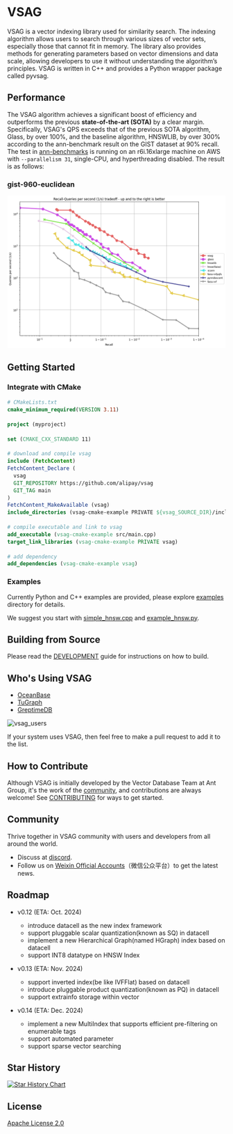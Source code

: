 # VSAG

VSAG is a vector indexing library used for similarity search. The indexing algorithm allows users to search through various sizes of vector sets, especially those that cannot fit in memory. The library also provides methods for generating parameters based on vector dimensions and data scale, allowing developers to use it without understanding the algorithm’s principles. VSAG is written in C++ and provides a Python wrapper package called pyvsag.

## Performance
The VSAG algorithm achieves a significant boost of efficiency and outperforms the previous **state-of-the-art (SOTA)** by a clear margin. Specifically, VSAG's QPS exceeds that of the previous SOTA algorithm, Glass, by over 100%, and the baseline algorithm, HNSWLIB, by over 300% according to the ann-benchmark result on the GIST dataset at 90% recall.
The test in [ann-benchmarks](https://ann-benchmarks.com/) is running on an r6i.16xlarge machine on AWS with `--parallelism 31`, single-CPU, and hyperthreading disabled.
The result is as follows:

### gist-960-euclidean
![](./docs/gist-960-euclidean_10_euclidean.png)

## Getting Started
### Integrate with CMake
```cmake
# CMakeLists.txt
cmake_minimum_required(VERSION 3.11)

project (myproject)

set (CMAKE_CXX_STANDARD 11)

# download and compile vsag
include (FetchContent)
FetchContent_Declare (
  vsag
  GIT_REPOSITORY https://github.com/alipay/vsag
  GIT_TAG main
)
FetchContent_MakeAvailable (vsag)
include_directories (vsag-cmake-example PRIVATE ${vsag_SOURCE_DIR}/include)

# compile executable and link to vsag
add_executable (vsag-cmake-example src/main.cpp)
target_link_libraries (vsag-cmake-example PRIVATE vsag)

# add dependency
add_dependencies (vsag-cmake-example vsag)
```
### Examples

Currently Python and C++ examples are provided, please explore [examples](./examples/) directory for details.

We suggest you start with [simple_hnsw.cpp](./examples/cpp/simple_hnsw.cpp) and [example_hnsw.py](./examples/python/example_hnsw.py).

## Building from Source
Please read the [DEVELOPMENT](./DEVELOPMENT.md) guide for instructions on how to build.

## Who's Using VSAG
- [OceanBase](https://github.com/oceanbase/oceanbase)
- [TuGraph](https://github.com/TuGraph-family/tugraph-db)
- [GreptimeDB](https://github.com/GreptimeTeam/greptimedb)

![vsag_users](./docs/vsag_users.svg)

If your system uses VSAG, then feel free to make a pull request to add it to the list.

## How to Contribute

Although VSAG is initially developed by the Vector Database Team at Ant Group, it's the work of
the [community](https://github.com/alipay/vsag/graphs/contributors), and contributions are always welcome!
See [CONTRIBUTING](./CONTRIBUTING.md) for ways to get started.

## Community
Thrive together in VSAG community with users and developers from all around the world.
- Discuss at [discord](https://discord.com/invite/JyDmUzuhrp).
- Follow us on [Weixin Official Accounts](./docs/weixin-qr.jpg)（微信公众平台）to get the latest news.

## Roadmap
- v0.12 (ETA: Oct. 2024)
  - introduce datacell as the new index framework
  - support pluggable scalar quantization(known as SQ) in datacell
  - implement a new Hierarchical Graph(named HGraph) index based on datacell
  - support INT8 datatype on HNSW Index

- v0.13 (ETA: Nov. 2024)
  - support inverted index(be like IVFFlat) based on datacell
  - introduce pluggable product quantization(known as PQ) in datacell
  - support extrainfo storage within vector

- v0.14 (ETA: Dec. 2024)
  - implement a new MultiIndex that supports efficient pre-filtering on enumerable tags
  - support automated parameter
  - support sparse vector searching

## Star History

[![Star History Chart](https://api.star-history.com/svg?repos=alipay/vsag&type=Date)](https://star-history.com/#alipay/vsag&Date)

## License
[Apache License 2.0](./LICENSE)
